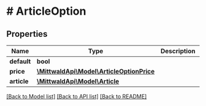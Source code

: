 # # ArticleOption

## Properties

Name | Type | Description | Notes
------------ | ------------- | ------------- | -------------
**default** | **bool** |  | [optional]
**price** | [**\MittwaldApi\Model\ArticleOptionPrice**](ArticleOptionPrice.md) |  | [optional]
**article** | [**\MittwaldApi\Model\Article**](Article.md) |  | [optional]

[[Back to Model list]](../../README.md#models) [[Back to API list]](../../README.md#endpoints) [[Back to README]](../../README.md)
